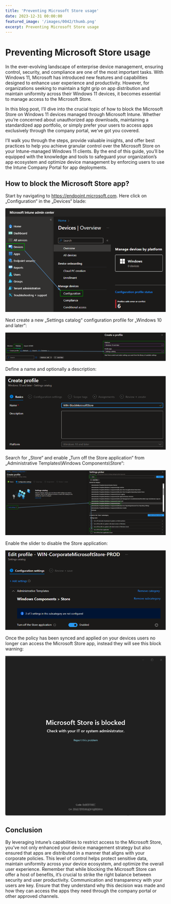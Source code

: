 ```yaml
---
title: 'Preventing Microsoft Store usage'
date: 2023-12-31 00:00:00
featured_image: '/images/0042/thumb.png'
excerpt: Preventing Microsoft Store usage
---
```


# Preventing Microsoft Store usage

In the ever-evolving landscape of enterprise device management, ensuring control, security, and compliance are one of the most important tasks. With Windows 11, Microsoft has introduced new features and capabilities designed to enhance user experience and productivity. However, for organizations seeking to maintain a tight grip on app distribution and maintain uniformity across their Windows 11 devices, it becomes essential to manage access to the Microsoft Store.

In this blog post, I’ll dive into the crucial topic of how to block the Microsoft Store on Windows 11 devices managed through Microsoft Intune. Whether you’re concerned about unauthorized app downloads, maintaining a standardized app portfolio, or simply prefer your users to access apps exclusively through the company portal, we’ve got you covered.

I’ll walk you through the steps, provide valuable insights, and offer best practices to help you achieve granular control over the Microsoft Store on your Intune-managed Windows 11 clients. By the end of this guide, you’ll be equipped with the knowledge and tools to safeguard your organization’s app ecosystem and optimize device management by enforcing users to use the Intune Company Portal for app deployments.

## How to block the Microsoft Store app?
Start by navigating to https://endpoint.microsoft.com. Here click on „Configuration“ in the „Devices“ blade:

![](/images/0042/1.png)

Next create a new „Settings catalog“ configuration profile for „Windows 10 and later“:

![](/images/0042/2.png)

Define a name and optionally a description:

![](/images/0042/3.png)

Search for „Store“ and enable „Turn off the Store application“ from „Administrative Templates\Windows Components\Store“:

![](/images/0042/4.png)

Enable the slider to disable the Store application:

![](/images/0042/5.png)

Once the policy has been synced and applied on your devices users no longer can access the Microsoft Store app, instead they will see this block warning:

![](/images/0042/6.png)

## Conclusion
By leveraging Intune’s capabilities to restrict access to the Microsoft Store, you’ve not only enhanced your device management strategy but also ensured that apps are distributed in a manner that aligns with your corporate policies. This level of control helps protect sensitive data, maintain uniformity across your device ecosystem, and optimize the overall user experience. Remember that while blocking the Microsoft Store can offer a host of benefits, it’s crucial to strike the right balance between security and user productivity. Communication and transparency with your users are key. Ensure that they understand why this decision was made and how they can access the apps they need through the company portal or other approved channels.